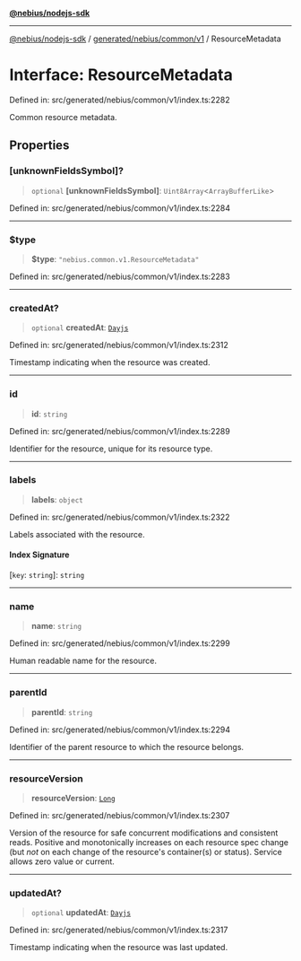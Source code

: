 [**@nebius/nodejs-sdk**](../../../../../README.md)

---

[@nebius/nodejs-sdk](../../../../../README.md) / [generated/nebius/common/v1](../README.md) / ResourceMetadata

# Interface: ResourceMetadata

Defined in: src/generated/nebius/common/v1/index.ts:2282

Common resource metadata.

## Properties

### \[unknownFieldsSymbol\]?

> `optional` **\[unknownFieldsSymbol\]**: `Uint8Array`\<`ArrayBufferLike`\>

Defined in: src/generated/nebius/common/v1/index.ts:2284

---

### $type

> **$type**: `"nebius.common.v1.ResourceMetadata"`

Defined in: src/generated/nebius/common/v1/index.ts:2283

---

### createdAt?

> `optional` **createdAt**: [`Dayjs`](../../../../../runtime/protos/core/dayjs/classes/Dayjs.md)

Defined in: src/generated/nebius/common/v1/index.ts:2312

Timestamp indicating when the resource was created.

---

### id

> **id**: `string`

Defined in: src/generated/nebius/common/v1/index.ts:2289

Identifier for the resource, unique for its resource type.

---

### labels

> **labels**: `object`

Defined in: src/generated/nebius/common/v1/index.ts:2322

Labels associated with the resource.

#### Index Signature

\[`key`: `string`\]: `string`

---

### name

> **name**: `string`

Defined in: src/generated/nebius/common/v1/index.ts:2299

Human readable name for the resource.

---

### parentId

> **parentId**: `string`

Defined in: src/generated/nebius/common/v1/index.ts:2294

Identifier of the parent resource to which the resource belongs.

---

### resourceVersion

> **resourceVersion**: [`Long`](../../../../../runtime/protos/core/classes/Long.md)

Defined in: src/generated/nebius/common/v1/index.ts:2307

Version of the resource for safe concurrent modifications and consistent reads.
Positive and monotonically increases on each resource spec change (but _not_ on each change of the
resource's container(s) or status).
Service allows zero value or current.

---

### updatedAt?

> `optional` **updatedAt**: [`Dayjs`](../../../../../runtime/protos/core/dayjs/classes/Dayjs.md)

Defined in: src/generated/nebius/common/v1/index.ts:2317

Timestamp indicating when the resource was last updated.
